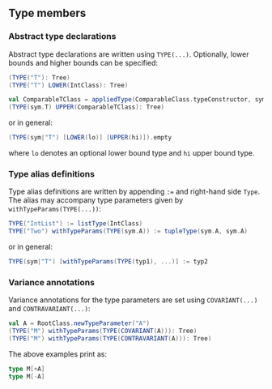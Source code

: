 Type members
------------

### Abstract type declarations

Abstract type declarations are written using `TYPE(...)`. Optionally, lower bounds and higher bounds can be specified:

```scala
(TYPE("T"): Tree)
(TYPE("T") LOWER(IntClass): Tree)

val ComparableTClass = appliedType(ComparableClass.typeConstructor, sym.T) 
(TYPE(sym.T) UPPER(ComparableTClass): Tree)
```

or in general:

```scala
(TYPE(sym|"T") [LOWER(lo)] [UPPER(hi)]).empty
```

where `lo` denotes an optional lower bound type and `hi` upper bound type.

### Type alias definitions

Type alias definitions are written by appending `:=` and right-hand side `Type`. The alias may accompany type parameters given by `withTypeParams(TYPE(...))`:

```scala
TYPE("IntList") := listType(IntClass)
TYPE("Two") withTypeParams(TYPE(sym.A)) := tupleType(sym.A, sym.A)
```

or in general:

```scala
TYPE(sym|"T") [withTypeParams(TYPE(typ1), ...)] := typ2
```

### Variance annotations

Variance annotations for the type parameters are set using `COVARIANT(...)` and `CONTRAVARIANT(...)`:

```scala
val A = RootClass.newTypeParameter("A")
(TYPE("M") withTypeParams(TYPE(COVARIANT(A))): Tree)
(TYPE("M") withTypeParams(TYPE(CONTRAVARIANT(A))): Tree)
```

The above examples print as:

```scala
type M[+A]
type M[-A]
```
